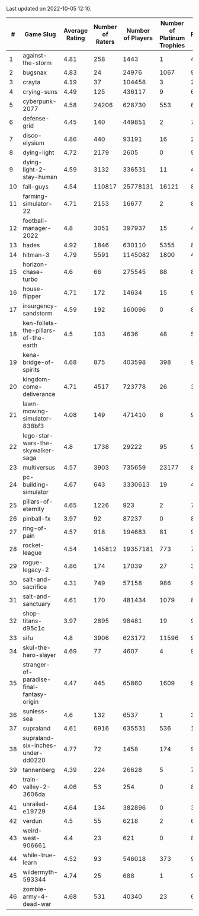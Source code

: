 Last updated on 2022-10-05 12:10.


|#|Game Slug|Average Rating|Number of Raters|Number of Players|Number of Platinum Trophies|Max Rarity (%)|
|---|---|---|---|---|---|---|
|1|against-the-storm|4.81|258|1443|1|4|
|2|bugsnax|4.83|24|24976|1067|97|
|3|crayta|4.19|37|104458|3|22|
|4|crying-suns|4.49|125|436117|9|65|
|5|cyberpunk-2077|4.58|24206|628730|553|61|
|6|defense-grid|4.45|140|449851|2|79|
|7|disco-elysium|4.86|440|93191|16|28|
|8|dying-light|4.72|2179|2605|0|98|
|9|dying-light-2-stay-human|4.59|3132|336531|11|48|
|10|fall-guys|4.54|110817|25778131|16121|89|
|11|farming-simulator-22|4.71|2153|16677|2|85|
|12|football-manager-2022|4.8|3051|397937|15|48|
|13|hades|4.92|1846|630110|5355|89|
|14|hitman-3|4.79|5591|1145082|1800|48|
|15|horizon-chase-turbo|4.6|66|275545|88|83|
|16|house-flipper|4.71|172|14634|15|93|
|17|insurgency-sandstorm|4.59|192|160096|0|8|
|18|ken-follets-the-pillars-of-the-earth|4.5|103|4636|48|58|
|19|kena-bridge-of-spirits|4.68|875|403598|398|94|
|20|kingdom-come-deliverance|4.71|4517|723778|26|30|
|21|lawn-mowing-simulator-838bf3|4.08|149|471410|6|91|
|22|lego-star-wars-the-skywalker-saga|4.8|1738|29222|95|98|
|23|multiversus|4.57|3903|735659|23177|81|
|24|pc-building-simulator|4.67|643|3330613|19|47|
|25|pillars-of-eternity|4.65|1226|923|2|79|
|26|pinball-fx|3.97|92|87237|0|86|
|27|ring-of-pain|4.57|918|194683|81|97|
|28|rocket-league|4.54|145812|19357181|773|74|
|29|rogue-legacy-2|4.86|174|17039|27|36|
|30|salt-and-sacrifice|4.31|749|57158|986|91|
|31|salt-and-sanctuary|4.61|170|481434|1079|83|
|32|shop-titans-d95c1c|3.97|2895|98481|19|98|
|33|sifu|4.8|3906|623172|11596|96|
|34|skul-the-hero-slayer|4.69|77|4607|4|96|
|35|stranger-of-paradise-final-fantasy-origin|4.47|445|65860|1609|98|
|36|sunless-sea|4.6|132|6537|1|38|
|37|supraland|4.61|6916|635531|536|100|
|38|supraland-six-inches-under-dd0220|4.77|72|1458|174|99|
|39|tannenberg|4.39|224|26628|5|76|
|40|train-valley-2-3606da|4.06|53|254|0|89|
|41|unrailed-e19729|4.64|134|382896|0|39|
|42|verdun|4.5|55|6218|2|65|
|43|weird-west-906661|4.4|23|621|0|80|
|44|while-true-learn|4.52|93|546018|373|93|
|45|wildermyth-593344|4.74|25|688|1|90|
|46|zombie-army-4-dead-war|4.68|531|40340|23|66|
